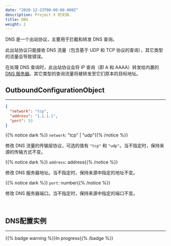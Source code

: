 ```yaml
---
date: "2020-12-23T00:00:00.000Z"
description: Project X 的文档.
title: DNS
weight: 2
---
```


DNS 是一个出站协议，主要用于拦截和转发 DNS 查询。

此出站协议只能接收 DNS 流量（包含基于 UDP 和 TCP 协议的查询），其它类型的流量会导致错误。

在处理 DNS 查询时，此出站协议会将 IP 查询（即 A 和 AAAA）转发给内置的 [DNS 服务器](../../dns)。其它类型的查询流量将被转发至它们原本的目标地址。

## OutboundConfigurationObject

---

```json
{
  "network": "tcp",
  "address": "1.1.1.1",
  "port": 53
}
```

{{% notice dark %}} `network`: "tcp" | "udp"{{% /notice %}}

修改 DNS 流量的传输层协议，可选的值有 `"tcp"` 和 `"udp"`。当不指定时，保持来源的传输方式不变。

{{% notice dark %}} `address`: address{{% /notice %}}

修改 DNS 服务器地址。当不指定时，保持来源中指定的地址不变。

{{% notice dark %}} `port`: number{{% /notice %}}

修改 DNS 服务器端口。当不指定时，保持来源中指定的端口不变。

<br />

## DNS配置实例
---

{{% badge warning %}}In progress{{% /badge %}}
